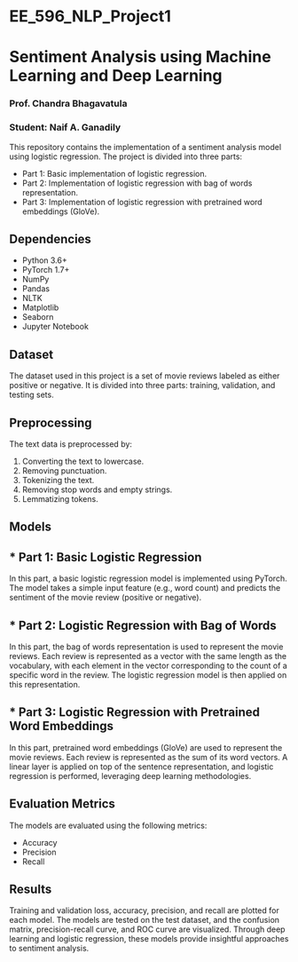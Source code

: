 # EE_596_NLP_Project1
# Sentiment Analysis using Machine Learning and Deep Learning
### Prof. Chandra Bhagavatula
### Student: Naif A. Ganadily
This repository contains the implementation of a sentiment analysis model using logistic regression. The project is divided into three parts:

* Part 1: Basic implementation of logistic regression.
* Part 2: Implementation of logistic regression with bag of words representation.
* Part 3: Implementation of logistic regression with pretrained word embeddings (GloVe).

## Dependencies
- Python 3.6+
- PyTorch 1.7+
- NumPy
- Pandas
- NLTK
- Matplotlib
- Seaborn
- Jupyter Notebook

## Dataset
The dataset used in this project is a set of movie reviews labeled as either positive or negative. It is divided into three parts: training, validation, and testing sets.

## Preprocessing
The text data is preprocessed by:

1. Converting the text to lowercase.
2. Removing punctuation.
3. Tokenizing the text.
4. Removing stop words and empty strings.
5. Lemmatizing tokens.

## Models
## * Part 1: Basic Logistic Regression
In this part, a basic logistic regression model is implemented using PyTorch. The model takes a simple input feature (e.g., word count) and predicts the sentiment of the movie review (positive or negative).

## * Part 2: Logistic Regression with Bag of Words
In this part, the bag of words representation is used to represent the movie reviews. Each review is represented as a vector with the same length as the vocabulary, with each element in the vector corresponding to the count of a specific word in the review. The logistic regression model is then applied on this representation.

## * Part 3: Logistic Regression with Pretrained Word Embeddings
In this part, pretrained word embeddings (GloVe) are used to represent the movie reviews. Each review is represented as the sum of its word vectors. A linear layer is applied on top of the sentence representation, and logistic regression is performed, leveraging deep learning methodologies.

## Evaluation Metrics
The models are evaluated using the following metrics:

* Accuracy
* Precision
* Recall

## Results
Training and validation loss, accuracy, precision, and recall are plotted for each model. The models are tested on the test dataset, and the confusion matrix, precision-recall curve, and ROC curve are visualized. Through deep learning and logistic regression, these models provide insightful approaches to sentiment analysis.

